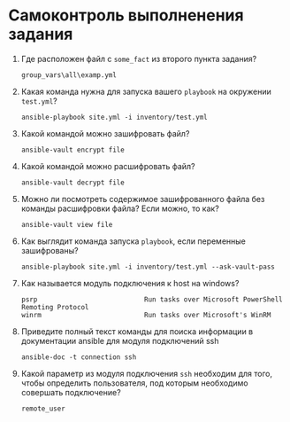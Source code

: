 # Самоконтроль выполненения задания

1. Где расположен файл с `some_fact` из второго пункта задания?

   ```
   group_vars\all\examp.yml
2. Какая команда нужна для запуска вашего `playbook` на окружении `test.yml`?
   ```
   ansible-playbook site.yml -i inventory/test.yml

3. Какой командой можно зашифровать файл?

   ```
   ansible-vault encrypt file
4. Какой командой можно расшифровать файл?
   ```
   ansible-vault decrypt file

5. Можно ли посмотреть содержимое зашифрованного файла без команды расшифровки файла? Если можно, то как?

   ```
   ansible-vault view file
6. Как выглядит команда запуска `playbook`, если переменные зашифрованы?
   ```
   ansible-playbook site.yml -i inventory/test.yml --ask-vault-pass

7. Как называется модуль подключения к host на windows?

   ```
   psrp                           Run tasks over Microsoft PowerShell Remoting Protocol
   winrm                          Run tasks over Microsoft's WinRM
8. Приведите полный текст команды для поиска информации в документации ansible для модуля подключений ssh
   ```
   ansible-doc -t connection ssh

9. Какой параметр из модуля подключения `ssh` необходим для того, чтобы определить пользователя, под которым необходимо совершать подключение?

   ```
   remote_user
